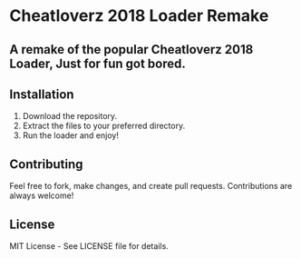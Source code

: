 # Cheatloverz 2018 Loader Remake

## A remake of the popular Cheatloverz 2018 Loader, Just for fun got bored.


## Installation
1. Download the repository.
2. Extract the files to your preferred directory.
3. Run the loader and enjoy!

## Contributing
Feel free to fork, make changes, and create pull requests. Contributions are always welcome!

## License
MIT License - See LICENSE file for details.

